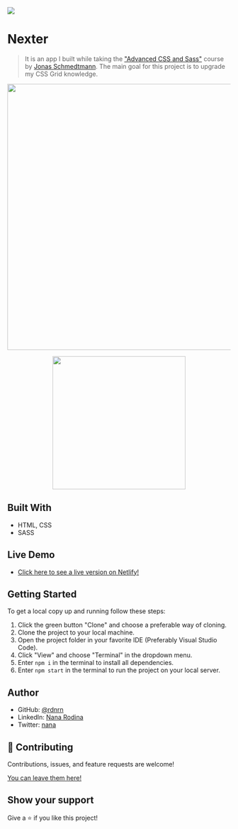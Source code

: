 ![](https://img.shields.io/badge/Udemy-blueviolet)

# Nexter

> It is an app I built while taking the ["Advanced CSS and Sass"](https://www.udemy.com/course/advanced-css-and-sass/) course by [Jonas Schmedtmann](https://github.com/jonasschmedtmann). The main goal for this project is to upgrade my CSS Grid knowledge.

<p align="center">
  <img src="./img/demo-desktop.gif" width="600">
</p>
<p align="center">
  <img src="./img/demo-mobile.gif" width="300">
</p>

## Built With

- HTML, CSS
- SASS

## Live Demo

- [Click here to see a live version on Netlify!](https://rdnrn.github.io/nexter-course-pj/)

## Getting Started

To get a local copy up and running follow these steps:

1. Click the green button "Clone" and choose a preferable way of cloning.
2. Clone the project to your local machine.
3. Open the project folder in your favorite IDE (Preferably Visual Studio Code).
4. Click "View" and choose "Terminal" in the dropdown menu.
5. Enter `npm i` in the terminal to install all dependencies.
6. Enter `npm start` in the terminal to run the project on your local server.

## Author

- GitHub: [@rdnrn](https://github.com/rdnrn)
- LinkedIn: [Nana Rodina](https://www.linkedin.com/in/arina-rodina-144612219/?locale=en_US)
- Twitter: [nana](https://twitter.com/rdnrn_nana)

## 🤝 Contributing

Contributions, issues, and feature requests are welcome!

[You can leave them here!](https://github.com/rdnrn/trillo-course-pj/issues)

## Show your support

Give a ⭐️ if you like this project!
